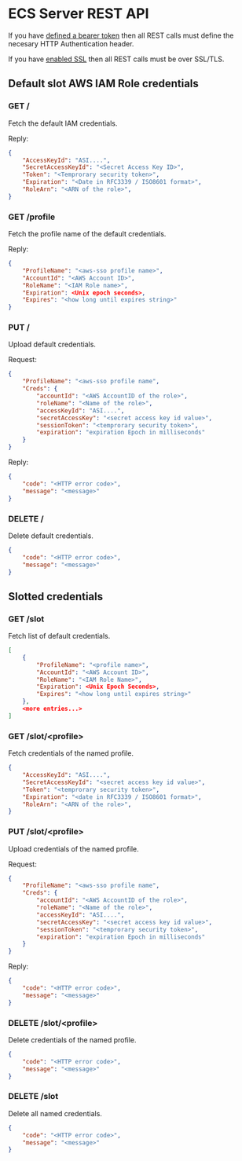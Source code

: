 # ECS Server REST API

If you have [defined a bearer token](ecs-commands.md#ecs-auth) then all REST calls
must define the necesary HTTP Authentication header.

If you have [enabled SSL](ecs-commands.md#ecs-ssl-save) then all REST calls must
be over SSL/TLS.

## Default slot AWS IAM Role credentials

### GET /

Fetch the default IAM credentials.

Reply:

```json
{
    "AccessKeyId": "ASI....",
    "SecretAccessKeyId": "<Secret Access Key ID>",
    "Token": "<Temprorary security token>",
    "Expiration": "<Date in RFC3339 / ISO8601 format>",
    "RoleArn": "<ARN of the role>",
}
```

### GET /profile

Fetch the profile name of the default credentials.

Reply:

```json
{
    "ProfileName": "<aws-sso profile name>",
    "AccountId": "<AWS Account ID>",
    "RoleName": "<IAM Role name>",
    "Expiration": <Unix epoch seconds>,
    "Expires": "<how long until expires string>"
}
```

### PUT /

Upload default credentials.

Request:

```json
{
    "ProfileName": "<aws-sso profile name",
    "Creds": {
        "accountId": "<AWS AccountID of the role>",
        "roleName": "<Name of the role>",
        "accessKeyId": "ASI....",
        "secretAccessKey": "<secret access key id value>",
        "sessionToken": "<temprorary security token>",
        "expiration": "expiration Epoch in milliseconds"
    }
}
```

Reply:

```json
{
    "code": "<HTTP error code>",
    "message": "<message>"
}
```

### DELETE /

Delete default credentials.

```json
{
    "code": "<HTTP error code>",
    "message": "<message>"
}
```

## Slotted credentials

### GET /slot

Fetch list of default credentials.

```json
[
    {
        "ProfileName": "<profile name>",
        "AccountId": "<AWS Account ID>",
        "RoleName": "<IAM Role Name>",
        "Expiration": <Unix Epoch Seconds>,
        "Expires": "<how long until expires string>"
    },
    <more entries...>
]
```

### GET /slot/&lt;profile&gt;

Fetch credentials of the named profile.

```json
{
    "AccessKeyId": "ASI....",
    "SecretAccessKeyId": "<secret access key id value>",
    "Token": "<temprorary security token>",
    "Expiration": "<date in RFC3339 / ISO8601 format>",
    "RoleArn": "<ARN of the role>",
}
```

### PUT /slot/&lt;profile&gt;

Upload credentials of the named profile.

Request:

```json
{
    "ProfileName": "<aws-sso profile name",
    "Creds": {
        "accountId": "<AWS AccountID of the role>",
        "roleName": "<Name of the role>",
        "accessKeyId": "ASI....",
        "secretAccessKey": "<secret access key id value>",
        "sessionToken": "<temprorary security token>",
        "expiration": "expiration Epoch in milliseconds"
    }
}
```

Reply:

```json
{
    "code": "<HTTP error code>",
    "message": "<message>"
}
```

### DELETE /slot/&lt;profile&gt;

Delete credentials of the named profile.

```json
{
    "code": "<HTTP error code>",
    "message": "<message>"
}
```

### DELETE /slot

Delete all named credentials.

```json
{
    "code": "<HTTP error code>",
    "message": "<message>"
}
```
